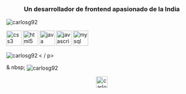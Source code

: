 <h3 align = "center"> Un desarrollador de frontend apasionado de la India </h3>

<p align = "left"> <img src = "https://komarev.com/ghpvc/?username=carlosg92" alt = "carlosg92 "/> </p>

<p align = "left"> <img src = "https://devicons.github.io/devicon/devicon.git/icons/css3/css3-original-wordmark.svg" alt = "css3" width = "40 "height =" 40 "/> <img src =" https://devicons.github.io/devicon/devicon.git/icons/html5/html5-original-wordmark.svg "alt =" html5 "width =" 40 "height =" 40 "/> <img src =" https://devicons.github.io/devicon/devicon.git/icons/java/java-original-wordmark.svg "alt =" java "width =" 40 "height =" 40 "/> <img src =" https://devicons.github.io/devicon/devicon.git/icons/javascript/javascript-original.svg "alt =" javascript "width =" 40 "height = "40" /> <img src = "https://devicons.github.io/devicon/devicon.git/icons/mysql/mysql-original-wordmark.svg "alt =" mysql "width =" 40 "height =" 40 "/> </p>

<p> <img align = "left" src = "https://github-readme-stats.vercel.app/api/top-langs/?username=carlosg92&layout=compact&hide=html" alt = "carlosg92" /> < / p>

<p> & nbsp; <img align = "center" src = "https://github-readme-stats.vercel.app/api?username=carlosg92&show_icons=true" alt = "carlosg92" /> </ p >

<p align = "center"> <a href="https://fb.com/carlos gomez" target="blank"> <img align = "center" src = "https://cdn.jsdelivr.net /npm/simple-icons@3.0.1/icons/facebook.svg "alt =" carlos gomez "height =" 30 "width =" 30 "/> </a> </p>
